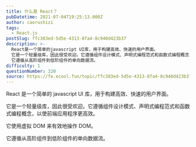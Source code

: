 ```yaml
---
title: 什么是 React？
pubDatetime: 2021-07-04T19:25:13.000Z
author: caorushizi
tags:
  - React.js
postSlug: ffc383ed-5d5e-4313-8fa4-8c940d423b37
description: >-
  React是一个简单的javascript UI库，用于构建高效、快速的用户界面。
  它是一个轻量级库，因此很受欢迎。它遵循组件设计模式、声明式编程范式和函数式编程概念，以使前端应用程序更高效。 它使用虚拟DOM来有效地操作DOM。
  它遵循从高阶组件到低阶组件的单向数据流。
difficulty: 1
questionNumber: 320
source: https://fe.ecool.fun/topic/ffc383ed-5d5e-4313-8fa4-8c940d423b37
---
```


React 是一个简单的 javascript UI 库，用于构建高效、快速的用户界面。

它是一个轻量级库，因此很受欢迎。它遵循组件设计模式、声明式编程范式和函数式编程概念，以使前端应用程序更高效。

它使用虚拟 DOM 来有效地操作 DOM。

它遵循从高阶组件到低阶组件的单向数据流。
